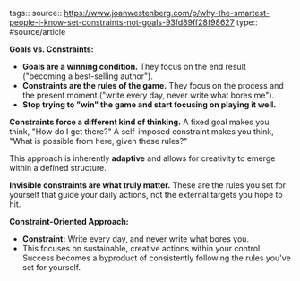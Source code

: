 tags::
source:: https://www.joanwestenberg.com/p/why-the-smartest-people-i-know-set-constraints-not-goals-93fd89ff28f98627
type:: #source/article

**Goals vs. Constraints:**
- **Goals are a winning condition.** They focus on the end result ("becoming a best-selling author").
- **Constraints are the rules of the game.** They focus on the process and the present moment ("write every day, never write what bores me").
- **Stop trying to "win" the game and start focusing on playing it well.**

**Constraints force a different kind of thinking.** A fixed goal makes you think, "How do I get there?" A self-imposed constraint makes you think, "What is possible from here, given these rules?"

This approach is inherently **adaptive** and allows for creativity to emerge within a defined structure.

**Invisible constraints are what truly matter.** These are the rules you set for yourself that guide your daily actions, not the external targets you hope to hit.

**Constraint-Oriented Approach:**
- **Constraint:** Write every day, and never write what bores you.
- This focuses on sustainable, creative actions within your control. Success becomes a byproduct of consistently following the rules you've set for yourself.
